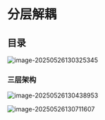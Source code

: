 # 分层解耦

## 目录

![image-20250526130325345](\pic\image-20250526130325345.png)

### 三层架构



![image-20250526130438953](\pic\image-20250526130438953.png)

![image-20250526130711607](\pic\image-20250526130711607.png)